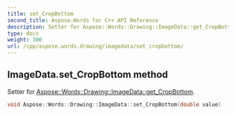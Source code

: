 ```yaml
---
title: set_CropBottom
second_title: Aspose.Words for C++ API Reference
description: Setter for Aspose::Words::Drawing::ImageData::get_CropBottom. 
type: docs
weight: 300
url: /cpp/aspose.words.drawing/imagedata/set_cropbottom/
---
```

## ImageData.set_CropBottom method


Setter for [Aspose::Words::Drawing::ImageData::get_CropBottom](../get_cropbottom/).

```cpp
void Aspose::Words::Drawing::ImageData::set_CropBottom(double value)
```

